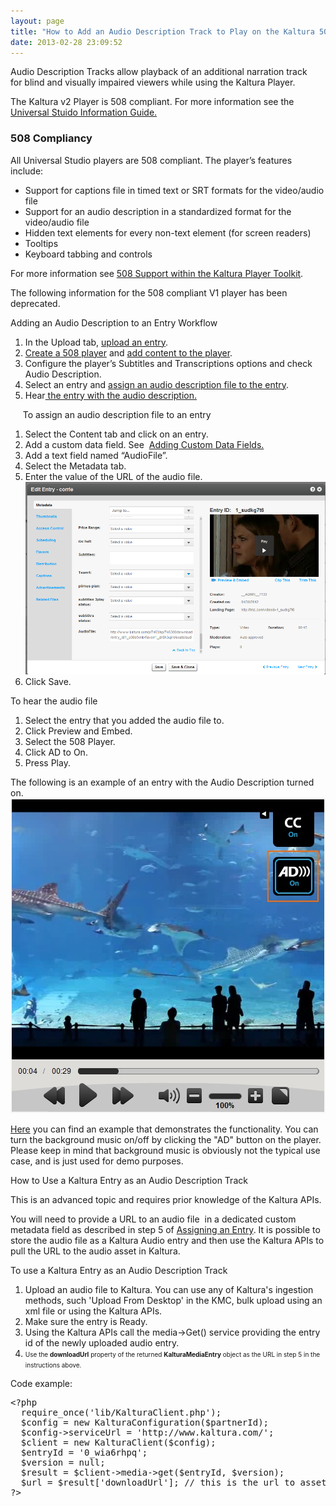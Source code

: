 ```yaml
---
layout: page
title: "How to Add an Audio Description Track to Play on the Kaltura 508 Player"
date: 2013-02-28 23:09:52
---
```


Audio Description Tracks allow playback of an additional narration track for blind and visually impaired viewers while using the Kaltura Player.

The Kaltura v2 Player is 508 compliant. For more information see the <a href="http://knowledge.kaltura.com/node/1148" target="_blank">Universal Stuido Information Guide.</a>

<h3 class="mce-heading-3">
  508 Compliancy
</h3>

All Universal Studio players are 508 compliant. The player’s features include:

*   Support for captions file in timed text or SRT formats for the video/audio file 
*   Support for an audio description in a standardized format for the video/audio file
*   Hidden text elements for every non-text element (for screen readers)
*   Tooltips
*   Keyboard tabbing and controls

For more information see <a href="http://knowledge.kaltura.com/node/962" target="_blank">508 Support within the Kaltura Player Toolkit</a>.

<p class="mce-note-graphic">
  The following information for the 508 compliant V1 player has been deprecated.
</p>

<p class="mce-procedure">
  Adding an Audio Description to an Entry Workflow
</p>

1.  In the Upload tab, <a href="http://knowledge.kaltura.com/node/101" target="_blank">upload an entry</a>.
2.  <a href="http://knowledge.kaltura.com/node/150" target="_blank">Create a 508 player</a> and <a href="http://knowledge.kaltura.com/node/153" target="_blank">add content to the player</a>.
3.  Configure the player’s Subtitles and Transcriptions options and check Audio Description. 
4.  Select an entry and [assign an audio description file to the entry][1].
5.  Hear[ the entry with the audio description.][2]

 [1]: #assign
 [2]: file:///C:/Users/Debbie/Documents/KMC/Hercules/Kaltura_Management_Console_(KMC)_User_Manual_gemini_updates.docx#_Viewing_an_Entry

     <a name="assign"></a><span class="mce-procedure">To assign an audio description file to an entry</span>

1.  Select the Content tab and click on an entry.
2.  Add a custom data field. See  <a href="http://knowledge.kaltura.com/node/347" target="_blank">Adding Custom Data Fields.</a>
3.  Add a text field named “AudioFile”.  
4.  Select the Metadata tab.
5.  Enter the value of the URL of the audio file.  
    <img src="../../assets/1060">
6.  Click Save.

<p class="mce-procedure">
  To hear the audio file
</p>

1.  Select the entry that you added the audio file to.
2.  Click Preview and Embed.
3.  Select the 508 Player.
4.  Click AD to On.
5.  Press Play.

The following is an example of an entry with the Audio Description turned on.<img src="../../assets/992">

[Here][3] you can find an example that demonstrates the functionality. You can turn the background music on/off by clicking the "AD" button on the player. Please keep in mind that background music is obviously not the typical use case, and is just used for demo purposes.

 [3]: http://projects.kaltura.com/ariel/508/Kaltura_508_player.html

<p class="mce-heading-3">
  How to Use a Kaltura Entry as an Audio Description Track<span></span>
</p>

<p class="mce-note-graphic">
  This is an advanced topic and requires prior knowledge of the Kaltura APIs.
</p>

You will need to provide a URL to an audio file  in a dedicated custom metadata field as described in step 5 of [Assigning an Entry][1]. It is possible to store the audio file as a Kaltura Audio entry and then use the Kaltura APIs to pull the URL to the audio asset in Kaltura.

<p class="mce-procedure">
  To use a Kaltura Entry as an Audio Description Track
</p>

1.  Upload an audio file to Kaltura. You can use any of Kaltura's ingestion methods, such 'Upload From Desktop' in the KMC, bulk upload using an xml file or using the Kaltura APIs.
2.  Make sure the entry is Ready.
3.  Using the Kaltura APIs call the media->Get() service providing the entry id of the newly uploaded audio entry.
4.  <span style="font-size: 10px;">Use the </span><strong style="font-size: 10px;">downloadUrl</strong><span style="font-size: 10px;"> property of the returned </span><strong style="font-size: 10px;">KalturaMediaEntry</strong><span style="font-size: 10px;"> object as the URL in step 5 in the instructions above.</span>

Code example:

<pre class="brush: php;fontsize: 100; first-line: 1; ">&lt;?php
  require_once('lib/KalturaClient.php');
  $config = new KalturaConfiguration($partnerId);
  $config-&gt;serviceUrl = 'http://www.kaltura.com/';
  $client = new KalturaClient($config);
  $entryId = '0_wia6rhpq';
  $version = null;
  $result = $client-&gt;media-&gt;get($entryId, $version);
  $url = $result['downloadUrl']; // this is the url to asset and can be used in step 4 above
?&gt;</pre>

 